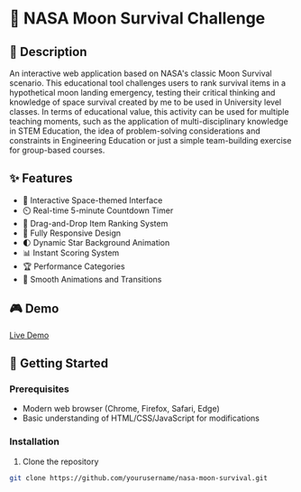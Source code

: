 # 🚀 NASA Moon Survival Challenge

## 📝 Description

An interactive web application based on NASA's classic Moon Survival scenario. This educational tool challenges users to rank survival items in a hypothetical moon landing emergency, testing their critical thinking and knowledge of space survival created by me to be used in University level classes. In terms of educational value, this activity can be used for multiple teaching moments, such as the application of multi-disciplinary knowledge in STEM Education, the idea of problem-solving considerations and constraints in Engineering Education or just a simple team-building exercise for group-based courses.

## ✨ Features

- 🌟 Interactive Space-themed Interface
- ⏲️ Real-time 5-minute Countdown Timer
- 🎯 Drag-and-Drop Item Ranking System
- 📱 Fully Responsive Design
- 🌓 Dynamic Star Background Animation
- 📊 Instant Scoring System
- 🏆 Performance Categories
- 💫 Smooth Animations and Transitions

## 🎮 Demo

[Live Demo](your-demo-link-here)

## 🚀 Getting Started

### Prerequisites

- Modern web browser (Chrome, Firefox, Safari, Edge)
- Basic understanding of HTML/CSS/JavaScript for modifications

### Installation

1. Clone the repository
```bash
git clone https://github.com/yourusername/nasa-moon-survival.git
